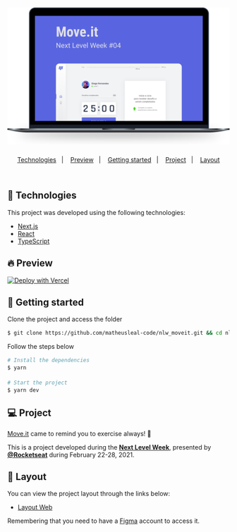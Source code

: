 <h1 align="center">
    <img alt="Move.it" title="Move.it" src="./github/moveit.svg" />
</h1>

<p align="center">
  <a href="#-technologies">Technologies</a>&nbsp;&nbsp;&nbsp;|&nbsp;&nbsp;&nbsp;
  <a href="#-preview">Preview</a>&nbsp;&nbsp;&nbsp;|&nbsp;&nbsp;&nbsp;
  <a href="#-layout">Getting started</a>&nbsp;&nbsp;&nbsp;|&nbsp;&nbsp;&nbsp;
  <a href="#-project">Project</a>&nbsp;&nbsp;&nbsp;|&nbsp;&nbsp;&nbsp;
  <a href="#-layout">Layout</a>
</p>
<br>

## 🧪 Technologies

This project was developed using the following technologies:

- [Next.js](https://nextjs.org/)
- [React](https://reactjs.org)
- [TypeScript](https://www.typescriptlang.org/)

## 🔥 Preview

[![Deploy with Vercel](https://vercel.com/button)](https://move-it-ruby-one.vercel.app/)

## 🚀 Getting started

Clone the project and access the folder

```bash
$ git clone https://github.com/matheusleal-code/nlw_moveit.git && cd nlw_moveit
```

Follow the steps below
```bash
# Install the dependencies
$ yarn

# Start the project
$ yarn dev
```

## 💻 Project

[Move.it](https://moveit-mu-silk.vercel.app/) came to remind you to exercise always! 💜 

This is a project developed during the **[Next Level Week](https://nextlevelweek.com/)**, presented by **[@Rocketseat](https://github.com/Rocketseat)** during February 22-28, 2021.

## 🔖 Layout

You can view the project layout through the links below:

- [Layout Web](https://www.figma.com/file/ge20pu3ofMOKoliUyKx1Nl/Move.it-1.0) 

Remembering that you need to have a [Figma](http://figma.com/) account to access it.
